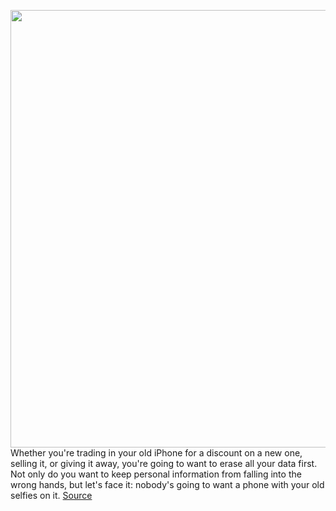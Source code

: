 <img src='https://cdn.vox-cdn.com/thumbor/8qB_wJFkuDnXMMDpzoe5x4JHuGQ=/0x0:2040x1360/1200x800/filters:focal(857x517:1183x843)/cdn.vox-cdn.com/uploads/chorus_image/image/66647071/jbareham_171031_2099_A_0227.0.jpg' width='700px' /><br/>
Whether you're trading in your old iPhone for a discount on a new one, selling it, or giving it away, you're going to want to erase all your data first. Not only do you want to keep personal information from falling into the wrong hands, but let's face it: nobody's going to want a phone with your old selfies on it.
<a href='https://www.theverge.com/2020/4/13/21219027/iphone-apple-trade-in-sell-erase-wipe-information'> Source <a/>